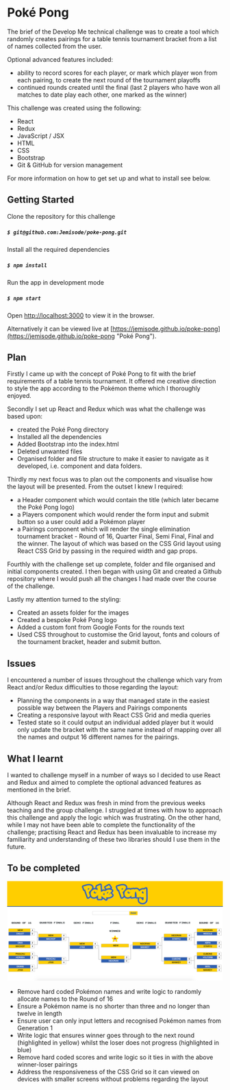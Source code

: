 # Poké Pong

The brief of the Develop Me technical challenge was to create a tool which randomly creates pairings for a table tennis tournament bracket from a list of names collected from the user. 

Optional advanced features included:

* ability to record scores for each player, or mark which player won from each pairing, to create the next round of the tournament playoffs
* continued rounds created until the final (last 2 players who have won all matches to date play each other, one marked as the winner)

This challenge was created using the following:

* React
* Redux
* JavaScript / JSX
* HTML
* CSS
* Bootstrap
* Git & GitHub for version management

For more information on how to get set up and what to install see below. 

## Getting Started

Clone the repository for this challenge
##### `$ git@github.com:Jemisode/poke-pong.git`

Install all the required dependencies
##### `$ npm install`

Run the app in development mode
##### `$ npm start`<br>
Open [http://localhost:3000](http://localhost:3000) to view it in the browser. 

Alternatively it can be viewed live at [https://jemisode.github.io/poke-pong](https://jemisode.github.io/poke-pong "Poké Pong").

## Plan

Firstly I came up with the concept of Poké Pong to fit with the brief requirements of a table tennis tournament. It offered me creative direction to style the app according to the Pokémon theme which I thoroughly enjoyed.

Secondly I set up React and Redux which was what the challenge was based upon: 

* created the Poké Pong directory 
* Installed all the dependencies
* Added Bootstrap into the index.html
* Deleted unwanted files
* Organised folder and file structure to make it easier to navigate as it developed, i.e. component and data folders.

Thirdly my next focus was to plan out the components and visualise how the layout will be presented. From the outset I knew I required:

* a Header component which would contain the title (which later became the Poké Pong logo)
* a Players component which would render the form input and submit button so a user could add a Pokémon player
* a Pairings component which will render the single elimination tournament bracket - Round of 16, Quarter Final, Semi Final, Final and the winner. The layout of which was based on the CSS Grid layout using React CSS Grid by passing in the required width and gap props.

Fourthly with the challenge set up complete, folder and file organised and initial components created. I then began with using Git and created a Github repository where I would push all the changes I had made over the course of the challenge.

Lastly my attention turned to the styling:

* Created an assets folder for the images 
* Created a bespoke Poké Pong logo
* Added a custom font from Google Fonts for the rounds text 
* Used CSS throughout to customise the Grid layout, fonts and colours of the tournament bracket, header and submit button.

## Issues

I encountered a number of issues throughout the challenge which vary from React and/or Redux difficulties to those regarding the layout:

* Planning the components in a way that managed state in the easiest possible way between the Players and Pairings components
* Creating a responsive layout with React CSS Grid and media queries
* Tested state so it could output an individual added player but it would only update the bracket with the same name instead of mapping over all the names and output 16 different names for the pairings.

## What I learnt 

I wanted to challenge myself in a number of ways so I decided to use React and Redux and aimed to complete the optional advanced features as mentioned in the brief.
 
Although React and Redux was fresh in mind from the previous weeks teaching and the group challenge. I struggled at times with how to approach this challenge and apply the logic which was frustrating. On the other hand, while I may not have been able to complete the functionality of the challenge; practising React and Redux has been invaluable to increase my familiarity and understanding of these two libraries should I use them in the future.

## To be completed

![Poké Pong app](/src/assets/poke-pong.png "Poké Pong")

* Remove hard coded Pokémon names and write logic to randomly allocate names to the Round of 16
* Ensure a Pokémon name is no shorter than three and no longer than twelve in length 
* Ensure user can only input letters and recognised Pokémon names from Generation 1
* Write logic that ensures winner goes through to the next round (highlighted in yellow) whilst the loser does not progress (highlighted in blue)
* Remove hard coded scores and write logic so it ties in with the above winner-loser pairings
* Address the responsiveness of the CSS Grid so it can viewed on devices with smaller screens without problems regarding the layout

